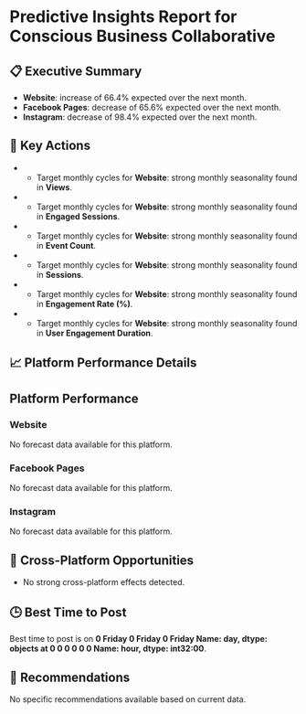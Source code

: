 # Predictive Insights Report for Conscious Business Collaborative

## 📋 Executive Summary

- **Website**: increase of 66.4% expected over the next month.
- **Facebook Pages**: decrease of 65.6% expected over the next month.
- **Instagram**: decrease of 98.4% expected over the next month.

## 🎯 Key Actions

- - Target monthly cycles for **Website**: strong monthly seasonality found in **Views**.
- - Target monthly cycles for **Website**: strong monthly seasonality found in **Engaged Sessions**.
- - Target monthly cycles for **Website**: strong monthly seasonality found in **Event Count**.
- - Target monthly cycles for **Website**: strong monthly seasonality found in **Sessions**.
- - Target monthly cycles for **Website**: strong monthly seasonality found in **Engagement Rate (%)**.
- - Target monthly cycles for **Website**: strong monthly seasonality found in **User Engagement Duration**.

## 📈 Platform Performance Details

## Platform Performance

### Website

No forecast data available for this platform.

### Facebook Pages

No forecast data available for this platform.

### Instagram

No forecast data available for this platform.


## 🔗 Cross-Platform Opportunities

- No strong cross-platform effects detected.

## 🕒 Best Time to Post

Best time to post is on **0    Friday
0    Friday
0    Friday
Name: day, dtype: objects at 0    0
0    0
0    0
Name: hour, dtype: int32:00**.

## 📢 Recommendations

No specific recommendations available based on current data.
